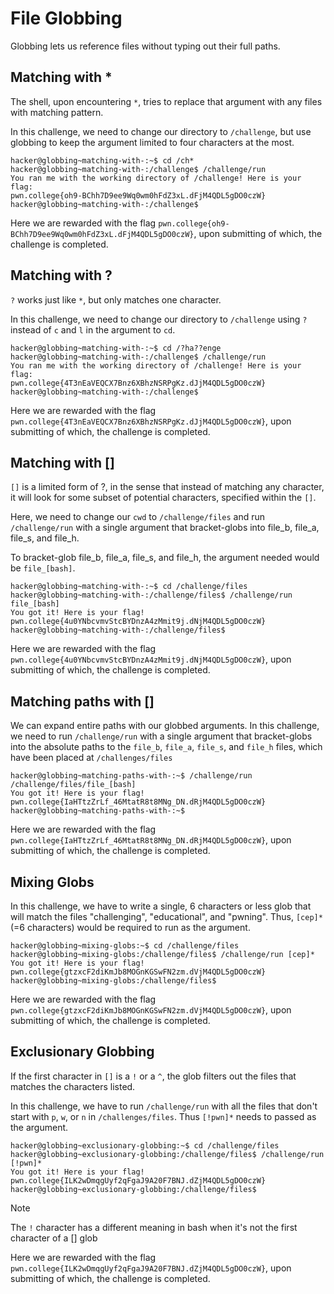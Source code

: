 
# File Globbing
Globbing lets us reference files without typing out their full paths.

## Matching with *
The shell, upon encountering `*`, tries to replace that argument with any files with matching pattern.

In this challenge, we need to change our directory to `/challenge`, but use globbing to keep the argument limited to four characters at the most.
```
hacker@globbing~matching-with-:~$ cd /ch*
hacker@globbing~matching-with-:/challenge$ /challenge/run
You ran me with the working directory of /challenge! Here is your flag:
pwn.college{oh9-BChh7D9ee9Wq0wm0hFdZ3xL.dFjM4QDL5gDO0czW}
hacker@globbing~matching-with-:/challenge$
```

Here we are rewarded with the flag `pwn.college{oh9-BChh7D9ee9Wq0wm0hFdZ3xL.dFjM4QDL5gDO0czW}`, upon submitting of which, the challenge is completed.

## Matching with ?
`?` works  just like `*`, but only matches one character.

In this challenge, we need to change our directory to `/challenge` using `?` instead of `c` and `l` in the argument to `cd`.
```
hacker@globbing~matching-with-:~$ cd /?ha??enge
hacker@globbing~matching-with-:/challenge$ /challenge/run
You ran me with the working directory of /challenge! Here is your flag:
pwn.college{4T3nEaVEQCX7Bnz6XBhzNSRPgKz.dJjM4QDL5gDO0czW}
hacker@globbing~matching-with-:/challenge$
```
Here we are rewarded with the flag `pwn.college{4T3nEaVEQCX7Bnz6XBhzNSRPgKz.dJjM4QDL5gDO0czW}`, upon submitting of which, the challenge is completed.

## Matching with []
`[]` is a limited form of ?, in the sense that instead of matching any character, it will look for some subset of potential characters, specified within the `[]`.

Here, we need to change our `cwd` to `/challenge/files` and run `/challenge/run` with a single argument that bracket-globs into file_b, file_a, file_s, and file_h.

To bracket-glob file_b, file_a, file_s, and file_h, the argument needed would be `file_[bash]`.
```
hacker@globbing~matching-with-:~$ cd /challenge/files
hacker@globbing~matching-with-:/challenge/files$ /challenge/run file_[bash]
You got it! Here is your flag!
pwn.college{4u0YNbcvmvStcBYDnzA4zMmit9j.dNjM4QDL5gDO0czW}
hacker@globbing~matching-with-:/challenge/files$
```
Here we are rewarded with the flag `pwn.college{4u0YNbcvmvStcBYDnzA4zMmit9j.dNjM4QDL5gDO0czW}`, upon submitting of which, the challenge is completed.

## Matching paths with []
We can expand entire paths with our globbed arguments.
In this challenge, we need to run `/challenge/run` with a single argument that bracket-globs into the absolute paths to the `file_b`, `file_a`, `file_s`, and `file_h` files, which have been placed at `/challenges/files`
```
hacker@globbing~matching-paths-with-:~$ /challenge/run /challenge/files/file_[bash]
You got it! Here is your flag!
pwn.college{IaHTtzZrLf_46MtatR8t8MNg_DN.dRjM4QDL5gDO0czW}
hacker@globbing~matching-paths-with-:~$
```
Here we are rewarded with the flag `pwn.college{IaHTtzZrLf_46MtatR8t8MNg_DN.dRjM4QDL5gDO0czW}`, upon submitting of which, the challenge is completed.

## Mixing Globs
In this challenge, we have to write a single, 6 characters or less glob that will match the files "challenging", "educational", and "pwning".
Thus, `[cep]*` (=6 characters) would be required to run as the argument.
```
hacker@globbing~mixing-globs:~$ cd /challenge/files
hacker@globbing~mixing-globs:/challenge/files$ /challenge/run [cep]*
You got it! Here is your flag!
pwn.college{gtzxcF2diKmJb8MOGnKGSwFN2zm.dVjM4QDL5gDO0czW}
hacker@globbing~mixing-globs:/challenge/files$
```

Here we are rewarded with the flag `pwn.college{gtzxcF2diKmJb8MOGnKGSwFN2zm.dVjM4QDL5gDO0czW}`, upon submitting of which, the challenge is completed.

## Exclusionary Globbing
If the first character in `[]` is a `!` or a `^`, the glob filters out the files that matches the characters listed.

In this challenge, we have to run `/challenge/run` with all the files that don't start with `p`, `w`, or `n` in `/challenges/files`.
Thus `[!pwn]*` needs to passed as the argument.
```
hacker@globbing~exclusionary-globbing:~$ cd /challenge/files
hacker@globbing~exclusionary-globbing:/challenge/files$ /challenge/run [!pwn]*
You got it! Here is your flag!
pwn.college{ILK2wDmqgUyf2qFgaJ9A20F7BNJ.dZjM4QDL5gDO0czW}
hacker@globbing~exclusionary-globbing:/challenge/files$
```
>[!NOTE]
>The `!` character has a different meaning in bash when it's not the first character of a [] glob

Here we are rewarded with the flag `pwn.college{ILK2wDmqgUyf2qFgaJ9A20F7BNJ.dZjM4QDL5gDO0czW}`, upon submitting of which, the challenge is completed.

